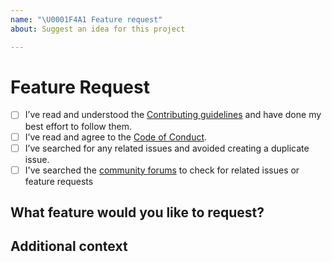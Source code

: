 ```yaml
---
name: "\U0001F4A1 Feature request"
about: Suggest an idea for this project

---
```


# Feature Request
- [ ] I’ve read and understood the [Contributing guidelines](https://github.com/govau/design-system-site/blob/master/CONTRIBUTING.md) and have done my best effort to follow them.
- [ ] I’ve read and agree to the [Code of Conduct](https://github.com/govau/design-system-site/blob/master/CODE_OF_CONDUCT.md).
- [ ] I’ve searched for any related issues and avoided creating a duplicate issue.
- [ ] I've searched the [community forums](https://community.digital.gov.au/c/designsystem) to check for related issues or feature requests

## What feature would you like to request?

<!--
        Describe the feature. E.g. I would like to have more information on why buttons have underline on hover etc.
-->

## Additional context

<!--
         Add any other context or screenshots about the feature request here. 
-->
